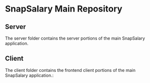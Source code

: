 # SnapSalary Main Repository
## Server
The server folder contains the server portions of the main SnapSalary application. 

## Client
The client folder contains the frontend client portions of the main SnapSalary application.:
